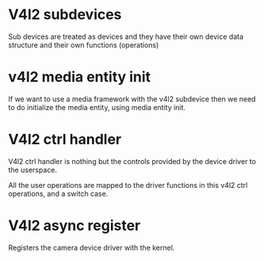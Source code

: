 # V4l2 subdevices 

Sub devices are treated as devices and they have their own device data 
structure and their own functions (operations)

# v4l2 media entity init
If we want to use a media framework with the v4l2 subdevice then we need to do initialize the media entity, using media entity init. 

# V4l2 ctrl handler 

V4l2 ctrl handler is nothing but the controls provided by the device driver to the userspace.

All the user operations are mapped to the driver functions in this v4l2 ctrl operations, and a switch case.

# V4l2 async register 
Registers the camera device driver with the kernel.
